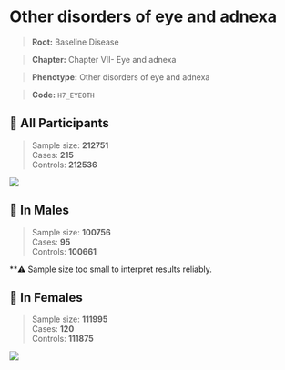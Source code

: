 # Other disorders of eye and adnexa

> **Root:** Baseline Disease  

> **Chapter:** Chapter VII- Eye and adnexa  

> **Phenotype:** Other disorders of eye and adnexa  

> **Code:** `H7_EYEOTH`

## 🧪 All Participants  
> Sample size: **212751**  
> Cases: **215**  
> Controls: **212536**
<img src="/Disease/Figures/ALL/Baseline/H7_EYEOTH.png"/>
<CsvTable src="/public/Disease/Data/ALL/Baseline/LG_H7_EYEOTH.csv" label="🔍 View full results" />

## 👨 In Males  
> Sample size: **100756**  
> Cases: **95**  
> Controls: **100661**

**⚠️ Sample size too small to interpret results reliably.

## 👩 In Females  
> Sample size: **111995**  
> Cases: **120**  
> Controls: **111875**
<img src="/Disease/Figures/Female/Baseline/H7_EYEOTH.png"/>
<CsvTable src="/public/Disease/Data/Female/Baseline/LG_H7_EYEOTH.csv" label="🔍 View full results" />
